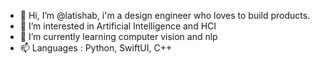 - 👋 Hi, I’m @latishab, i'm a design engineer who loves to build products.
- 👀 I’m interested in Artificial Intelligence and HCI
- 🌱 I’m currently learning computer vision and nlp
- 📫 Languages : Python, SwiftUI, C++

